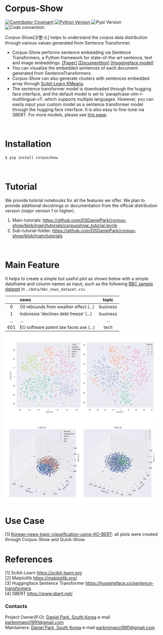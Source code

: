# Corpus-Show
[![Contributor Covenant](https://img.shields.io/badge/contributor%20covenant-v2.0%20adopted-black.svg)](code_of_conduct.md)
[![Python Version](https://img.shields.io/badge/python-3.6%2C3.7%2C3.8-black.svg)](code_of_conduct.md)
![Pypi Version](https://img.shields.io/pypi/v/corpusshow.svg)
![Code convention](https://img.shields.io/badge/code%20convention-pep8-black)

Corpus-Show[코뿔:소] helps to understand the corpus data distribution through various values generated from Sentence Transformer.
- Corpus-Show performs sentence embedding via Sentence Transformers, a Python framework for state-of-the-art sentence, text and image embeddings. [[Paper]](https://arxiv.org/abs/1908.10084) [[Documenttion]](https://www.sbert.net/) [[Huggingface model]](https://huggingface.co/sentence-transformers/paraphrase-xlm-r-multilingual-v1) 
- You can visualize the embedded sentences of each document generated from SentenceTransformers.
- Corpus-Show can also generate clusters with sentences embedded array through [Scikit-Learn KMeans](https://scikit-learn.org/stable/modules/generated/sklearn.cluster.KMeans.html).
- The sentence transformer model is downloaded through the hugging face interface, and the default model is set to 'paraphrase-xlm-r-multilingual-v1', which supports multiple languages. However, you can easily input your custom model as a sentence transformer model through the hugging face interface. It is also easy to fine-tune via SBERT. For more models, please see [this page](https://huggingface.co/sentence-transformers).




<br>

# Installation
  ```cmd
  $ pip install corpusshow
  ```
<br>

# Tutorial
We provide tutorial notebooks for all the features we offer. We plan to provide additional docstrings or documentation from the official distribution version (major version 1 or higher).

1. Main-tutorials: https://github.com/DSDanielPark/corpus-show/blob/main/tutorials/corpusshow_tutorial.ipynb
2. Sub-tutorial-folder: https://github.com/DSDanielPark/corpus-show/blob/main/tutorials
 

<Br>

# Main Feature
It helps to create a simple but useful plot as shown below with a simple dataframe and column names as input, such as the following [BBC sample dataset](`http://mlg.ucd.ie/datasets/bbc.html`) in `./data/bbc_news_dataset.csv`.


|     | news  | topic |
|:---:|:----|:----:|
|0|Oil rebounds from weather effect (...)|business|
|1|Indonesia 'declines debt freeze' (...)|business|
|...|...|...|
|601|EU software patent law faces axe (...)|tech|


![](https://github.com/DSDanielPark/corpus-show/blob/main/tutorials/imgs/readme_fig1.png)
![](https://github.com/DSDanielPark/corpus-show/blob/main/tutorials/imgs/readme_fig2.png)



# Use Case
[1] [Korean-news-topic-classification-using-KO-BERT](https://github.com/DSDanielPark/fine-tuned-korean-BERT-news-article-classifier): all plots were created through Corpus-Show and Quick-Show.

# References
[1] Scikit-Learn https://scikit-learn.org <br>
[2] Matplotlib https://matplotlib.org/ <br>
[3] Huggingface Sentence Transformer https://huggingface.co/sentence-transformers <Br>
[4] SBERT https://www.sbert.net/

### Contacts
Project Owner(P.O): [Daniel Park, South Korea](https://github.com/DSDanielPark) 
e-mail parkminwoo1991@gmail.com <br>
Maintainers: [Daniel Park, South Korea](https://github.com/DSDanielPark) 
e-mail parkminwoo1991@gmail.com
